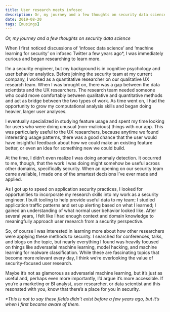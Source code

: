 ```yaml
---
title: User research meets infosec
description: Or, my journey and a few thoughts on security data science
date: 2019-08-20
tags: [musings]
---
```


_Or, my journey and a few thoughts on security data science_

When I first noticed discussions of ‘infosec data science’ and ‘machine learning for security’ on infosec Twitter a few years ago*, I was immediately curious and began researching to learn more.  

I’m a security engineer, but my background is in cognitive psychology and user behavior analytics. Before joining the security team at my current company, I worked as a quantitative researcher on our qualitative UX research team. When I was brought on, there was a gap between the data scientists and the UX researchers. The research team needed someone who could move comfortably between qualitative and quantitative methods and act as bridge between the two types of work. As time went on, I had the opportunity to grow my computational analysis skills and began doing heavier, larger user analyses. 

I eventually specialized in studying feature usage and spent my time looking for users who were doing unusual (non-malicious) things with our app. This was particularly useful to the UX researchers, because anytime we found interesting usage patterns, there was a good chance that the user would have insightful feedback about how we could make an existing feature better, or even an idea for something new we could build. 

At the time, I didn’t even realize I was doing anomaly detection. It occurred to me, though, that the work I was doing might somehow be useful across other domains, specifically security. When an opening on our security team came available, I made one of the smartest decisions I’ve ever made and applied. 

As I got up to speed on application security practices, I looked for opportunities to incorporate my research skills into my work as a security engineer. I built tooling to help provide useful data to my team; I studied application traffic patterns and set up alerting based on what I learned; I gained an understanding of what normal user behavior looked like. After several years, I felt like I had enough context and domain knowledge to meaningfully approach user research from a security perspective.

So,  of course I was interested in learning more about how other researchers were applying these methods to security. I searched for conferences, talks, and blogs on the topic, but nearly everything I found was heavily focused on things like adversarial machine learning, model hacking, and machine learning for malware classification. While these are fascinating topics that become more relevant every day, I think we’re overlooking the value of security-focused user research. 

Maybe it’s not as glamorous as adversarial machine learning, but it’s just as useful and, perhaps even more importantly, I’d argue it’s more accessible. If you’re a marketing or BI analyst, user researcher, or data scientist and this resonated with you, know that there’s a place for you in security. 

_*This is not to say these fields didn’t exist before a few years ago, but it’s when I first  became aware of them._

